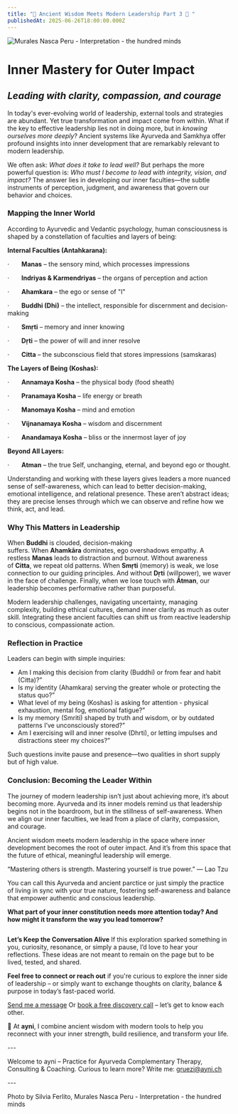 ```yaml
---
title: "🚀 Ancient Wisdom Meets Modern Leadership Part 3 🚀 "
publishedAt: 2025-06-26T18:00:00.000Z
---
```

![Murales Nasca Peru - Interpretation - the hundred minds](/images/6_3_post-inner-mastery.webp "Murales Nasca Peru - Interpretation - the hundred minds")

# Inner Mastery for Outer Impact

## *Leading with clarity, compassion, and courage*

In today's ever-evolving world of leadership, external tools and strategies are abundant. Yet true transformation and impact come from within. What if the key to effective leadership lies not in doing more, but in *knowing ourselves more deeply*? Ancient systems like Ayurveda and Samkhya offer profound insights into inner development that are remarkably relevant to modern leadership.

We often ask: *What does it take to lead well?* But perhaps the more powerful question is: *Who must I become to lead with integrity, vision, and impact?* The answer lies in developing our inner faculties—the subtle instruments of perception, judgment, and awareness that govern our behavior and choices.

### Mapping the Inner World

According to Ayurvedic and Vedantic psychology, human consciousness is shaped by a constellation of faculties and layers of being:

**Internal Faculties (Antahkarana):**

·       **Manas** – the sensory mind, which processes impressions

·       **Indriyas & Karmendriyas** – the organs of perception and action

·       **Ahamkara** – the ego or sense of "I"

·       **Buddhi (Dhi)** – the intellect, responsible for discernment and decision-making

·       **Smṛti** – memory and inner knowing

·       **Dṛti** – the power of will and inner resolve

·       **Citta** – the subconscious field that stores impressions (samskaras)

**The Layers of Being (Koshas):**

·       **Annamaya Kosha** – the physical body (food sheath)

·       **Pranamaya Kosha** – life energy or breath

·       **Manomaya Kosha** – mind and emotion

·       **Vijnanamaya Kosha** – wisdom and discernment

·       **Anandamaya Kosha** – bliss or the innermost layer of joy

**Beyond All Layers:**

·       **Atman** – the true Self, unchanging, eternal, and beyond ego or thought.

Understanding and working with these layers gives leaders a more nuanced sense of self-awareness, which can lead to better decision-making, emotional intelligence, and relational presence. These aren’t abstract ideas; they are precise lenses through which we can observe and refine how we think, act, and lead.

### Why This Matters in Leadership

When **Buddhi** is clouded, decision-making suffers. When **Ahamkāra** dominates, ego overshadows empathy. A restless **Manas** leads to distraction and burnout. Without awareness of **Citta**, we repeat old patterns. When **Smṛti** (memory) is weak, we lose connection to our guiding principles. And without **Dṛti** (willpower), we waver in the face of challenge. Finally, when we lose touch with **Ātman**, our leadership becomes performative rather than purposeful.

Modern leadership challenges, navigating uncertainty, managing complexity, building ethical cultures, demand inner clarity as much as outer skill. Integrating these ancient faculties can shift us from reactive leadership to conscious, compassionate action.

### Reflection in Practice

Leaders can begin with simple inquiries:

* Am I making this decision from clarity (Buddhi) or from fear and habit (Citta)?”
* Is my identity (Ahamkara) serving the greater whole or protecting the status quo?”
* What level of my being (Koshas) is asking for attention - physical exhaustion, mental fog, emotional fatigue?”
* Is my memory (Smriti) shaped by truth and wisdom, or by outdated patterns I’ve unconsciously stored?”
* Am I exercising will and inner resolve (Dhrti), or letting impulses and distractions steer my choices?”

Such questions invite pause and presence—two qualities in short supply but of high value.

### Conclusion: Becoming the Leader Within

The journey of modern leadership isn’t just about achieving more, it’s about becoming more. Ayurveda and its inner models remind us that leadership begins not in the boardroom, but in the stillness of self-awareness. When we align our inner faculties, we lead from a place of clarity, compassion, and courage.

Ancient wisdom meets modern leadership in the space where inner development becomes the root of outer impact. And it’s from this space that the future of ethical, meaningful leadership will emerge.

“Mastering others is strength. Mastering yourself is true power.” — Lao Tzu

You can call this Ayurveda and ancient parctice or just simply the practice of living in sync with your true nature, fostering self-awareness and balance that empower authentic and conscious leadership.

**What part of your inner constitution needs more attention today? And how might it transform the way you lead tomorrow?**

![]()

**Let’s Keep the Conversation Alive**
If this exploration sparked something in you, curiosity, resonance, or simply a pause, I’d love to hear your reflections. These ideas are not meant to remain on the page but to be lived, tested, and shared.

**Feel free to connect or reach out** if you're curious to explore the inner side of leadership – or simply want to exchange thoughts on clarity, balance & purpose in today’s fast-paced world.

[Send me a message](https://www.ayni.ch/kontakt)
Or [book a free discovery call](https://app.healthadvisor.ch/bookings/ea78fca9028a430ea120ea2c10420468) – let’s get to know each other.

🌿 At **ayni**, I combine ancient wisdom with modern tools to help you reconnect with your inner strength, build resilience, and transform your life.

\---

Welcome to ayni – Practice for Ayurveda Complementary Therapy, Consulting & Coaching. Curious to learn more? Write me: [gruezi@ayni.ch](mailto:gruezi@ayni.ch)

\---[](https://www.ayni.ch/images/2_portrait_gewuerze-und-kraeuter_suppe.pdf)

Photo by Silvia Ferlito, Murales Nasca Peru - Interpretation - the hundred minds
